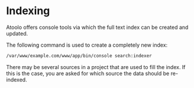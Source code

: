 # Indexing

Atoolo offers console tools via which the full text index can be created and updated.

The following command is used to create a completely new index:

```sh
/var/www/example.com/www/app/bin/console search:indexer
```

There may be several sources in a project that are used to fill the index. If this is the case, you are asked for which source the data should be re-indexed.
